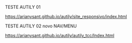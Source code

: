 
TESTE AUTILY 01

 https://arianysant.github.io/autily/site_responsivo/index.html

TESTE AUTILY 02 novo NAV/MENU

 https://arianysant.github.io/autily/autily_tcc/Index.html

